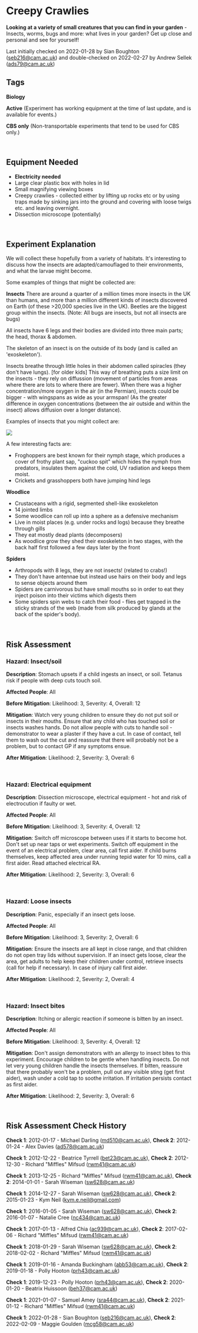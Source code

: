 # Creepy Crawlies

**Looking at a variety of small creatures that you can find in your garden** - Insects, worms, bugs and more: what lives in your garden? Get up close and personal and see for yourself!

Last initially checked on 2022-01-28 by Sian Boughton (seb216@cam.ac.uk) and double-checked on 2022-02-27 by Andrew Sellek (ads79@cam.ac.uk)

## Tags
<!--- Start Tags (DO NOT REMOVE THIS COMMENT) --->

**Biology**

**Active** (Experiment has working equipment at the time of last update, and is available for events.)

**CBS only** (Non-transportable experiments that tend to be used for CBS only.)
<!--- End Tags (DO NOT REMOVE THIS COMMENT) --->

<br/>

## Equipment Needed 
- **Electricity needed**
- Large clear plastic box with holes in lid
- Small magnifying viewing boxes
- Creepy crawlies - collected either by lifting up rocks etc or by using traps made by sinking jars into the ground and covering with loose twigs etc. and leaving overnight.
- Dissection microscope (potentially)

<br/>

## Experiment Explanation 

We will collect these hopefully from a variety of habitats. It's interesting to discuss how the insects are adapted/camouflaged to their environments, and what the larvae might become.

Some examples of things that might be collected are:

**Insects**
There are around a quarter of a million times more insects in the UK than humans, and more than a million different kinds of insects discovered on Earth (of these >20,000 species live in the UK). Beetles are the biggest group within the insects. (Note: All bugs are insects, but not all insects are bugs) 

All insects have 6 legs and their bodies are divided into three main parts; the head, thorax & abdomen.

The skeleton of an insect is on the outside of its body (and is called an 'exoskeleton').

Insects breathe through little holes in their abdomen called spiracles (they don't have lungs). [for older kids] This way of breathing puts a size limit on the insects - they rely on diffussion (movement of particles from areas where there are lots to where there are fewer). When there was a higher concentration/more oxygen in the air (in the Permian), insects could be bigger - with wingspans as wide as your armspan! (As the greater difference in oxygen concentrations (between the air outside and within the insect) allows diffusion over a longer distance).

Examples of insects that you might collect are:

![](http://www.srcf.ucam.org/chaos/sites/default/files/creepycrawlies1.jpg)

A few interesting facts are:
- Froghoppers are best known for their nymph stage, which produces a cover of frothy plant sap, "cuckoo spit" which hides the nymph from predators, insulates them against the cold, UV radiation and keeps them moist.
- Crickets and grasshoppers both have jumping hind legs

**Woodlice**
- Crustaceans with a rigid, segmented shell-like exoskeleton
- 14 jointed limbs
- Some woodlice can roll up into a sphere as a defensive mechanism
- Live in moist places (e.g. under rocks and logs) because they breathe through gills
- They eat mostly dead plants (decomposers)
- As woodlice grow they shed their exoskeleton in two stages, with the back half first followed a few days later by the front

**Spiders**
- Arthropods with 8 legs, they are not insects! (related to crabs!)
- They don't have antennae but instead use hairs on their body and legs to sense objects around them
- Spiders are carnivorous but have small mouths so in order to eat they inject poison into their victims which digests them
- Some spiders spin webs to catch their food - flies get trapped in the sticky strands of the web (made from silk produced by glands at the back of the spider's body).

<br/>

## Risk Assessment

### **Hazard**: Insect/soil

**Description**: Stomach upsets if a child ingests an insect, or soil. Tetanus risk if people with deep cuts touch soil.

**Affected People**: All

**Before Mitigation**: Likelihood: 3, Severity: 4, Overall: 12

**Mitigation**: Watch very young children to ensure they do not put soil or insects in their mouths. Ensure that any child who has touched soil or insects washes hands. Do not allow people with cuts to handle soil - demonstrator to wear a plaster if they have a cut.
In case of contact, tell them to wash out the cut and reassure that there will probably not be a problem, but to contact GP if any symptoms ensue.

**After Mitigation**: Likelihood: 2, Severity: 3, Overall: 6

<br/>

### **Hazard**: Electrical equipment

**Description**: Dissection microscope, electrical equipment - hot and risk of electrocution if faulty or wet.

**Affected People**: All

**Before Mitigation**: Likelihood: 3, Severity: 4, Overall: 12

**Mitigation**: Switch off microscope between uses if it starts to become hot. Don't set up near taps or wet experiments.
Switch off equipment in the event of an electrical problem, clear area, call first aider. If child burns themselves, keep affected area under running tepid water for 10 mins, call a first aider. Read attached electrical RA.

**After Mitigation**: Likelihood: 2, Severity: 3, Overall: 6

<br/>

### **Hazard**: Loose insects

**Description**: Panic, especially if an insect gets loose.

**Affected People**: All

**Before Mitigation**: Likelihood: 3, Severity: 2, Overall: 6

**Mitigation**: Ensure the insects are all kept in close range, and that children do not open tray lids without supervision. If an insect gets loose, clear the area, get adults to help keep their children under control, retrieve insects (call for help if necessary). In case of injury call first aider.

**After Mitigation**: Likelihood: 2, Severity: 2, Overall: 4

<br/>

### **Hazard**: Insect bites

**Description**: Itching or allergic reaction if someone is bitten by an insect.

**Affected People**: All

**Before Mitigation**: Likelihood: 3, Severity: 4, Overall: 12

**Mitigation**: Don't assign demonstrators with an allergy to insect bites to this experiment. Encourage children to be gentle when handling insects. Do not let very young children handle the insects themselves.
If bitten, reassure that there probably won't be a problem, pull out any visible sting (get first aider), wash under a cold tap to soothe irritation. If irritation persists contact as first aider.

**After Mitigation**: Likelihood: 2, Severity: 3, Overall: 6

<br/>

## Risk Assessment Check History 

**Check 1**: 2012-01-17 - Michael Darling (md510@cam.ac.uk), **Check 2**: 2012-01-24 - Alex Davies (ad578@cam.ac.uk)

**Check 1**: 2012-12-22 - Beatrice Tyrrell (bet23@cam.ac.uk), **Check 2**: 2012-12-30 - Richard "Miffles" Mifsud (rwm41@cam.ac.uk)

**Check 1**: 2013-12-25 - Richard "Miffles" Mifsud (rwm41@cam.ac.uk), **Check 2**: 2014-01-01 - Sarah Wiseman (sw628@cam.ac.uk)

**Check 1**: 2014-12-27 - Sarah Wiseman (sw628@cam.ac.uk), **Check 2**: 2015-01-23 - Kym Neil (kym.e.neil@gmail.com)

**Check 1**: 2016-01-05 - Sarah Wiseman (sw628@cam.ac.uk), **Check 2**: 2016-01-07 - Natalie Cree (nc434@cam.ac.uk)

**Check 1**: 2017-01-13 - Alfred Chia (ac939@cam.ac.uk), **Check 2**: 2017-02-06 - Richard "Miffles" Mifsud (rwm41@cam.ac.uk)

**Check 1**: 2018-01-29 - Sarah Wiseman (sw628@cam.ac.uk), **Check 2**: 2018-02-02 - Richard "Miffles" Mifsud (rwm41@cam.ac.uk)

**Check 1**: 2019-01-16 - Amanda Buckingham (abb53@cam.ac.uk), **Check 2**: 2019-01-18 - Polly Hooton (prh43@cam.ac.uk)

**Check 1**: 2019-12-23 - Polly Hooton (prh43@cam.ac.uk), **Check 2**: 2020-01-20 - Beatrix Huissoon (beh37@cam.ac.uk)

**Check 1**: 2021-01-07 - Samuel Amey (sra44@cam.ac.uk), **Check 2**: 2021-01-12 - Richard "Miffles" Mifsud (rwm41@cam.ac.uk)

**Check 1**: 2022-01-28 - Sian Boughton (seb216@cam.ac.uk), **Check 2**: 2022-02-09 - Maggie Goulden (mcg58@cam.ac.uk)